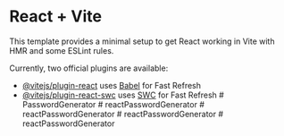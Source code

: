 # React + Vite

This template provides a minimal setup to get React working in Vite with HMR and some ESLint rules.

Currently, two official plugins are available:

- [@vitejs/plugin-react](https://github.com/vitejs/vite-plugin-react/blob/main/packages/plugin-react/README.md) uses [Babel](https://babeljs.io/) for Fast Refresh
- [@vitejs/plugin-react-swc](https://github.com/vitejs/vite-plugin-react-swc) uses [SWC](https://swc.rs/) for Fast Refresh
#   P a s s w o r d G e n e r a t o r  
 #   r e a c t P a s s w o r d G e n e r a t o r  
 #   r e a c t P a s s w o r d G e n e r a t o r  
 #   r e a c t P a s s w o r d G e n e r a t o r  
 #   r e a c t P a s s w o r d G e n e r a t o r  
 